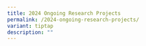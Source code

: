 ```yaml
---
title: 2024 Ongoing Research Projects
permalink: /2024-ongoing-research-projects/
variant: tiptap
description: ""
---
```

